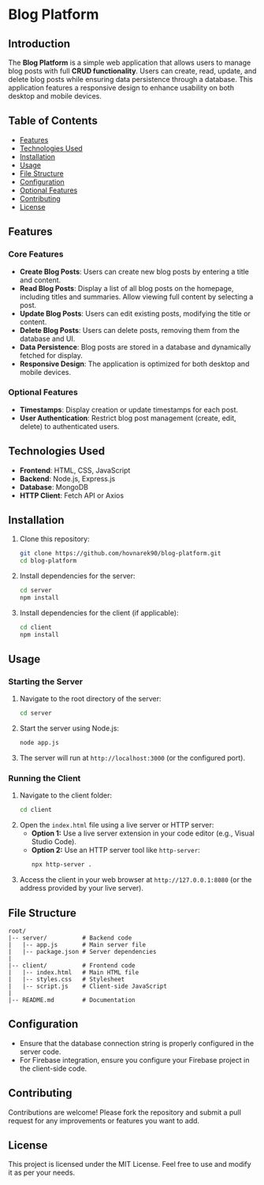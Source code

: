 # Blog Platform

## Introduction

The **Blog Platform** is a simple web application that allows users to manage blog posts with full **CRUD functionality**. Users can create, read, update, and delete blog posts while ensuring data persistence through a database. This application features a responsive design to enhance usability on both desktop and mobile devices.

## Table of Contents

- [Features](#features)
- [Technologies Used](#technologies-used)
- [Installation](#installation)
- [Usage](#usage)
- [File Structure](#file-structure)
- [Configuration](#configuration)
- [Optional Features](#optional-features)
- [Contributing](#contributing)
- [License](#license)

## Features

### Core Features
- **Create Blog Posts**: Users can create new blog posts by entering a title and content.
- **Read Blog Posts**: Display a list of all blog posts on the homepage, including titles and summaries. Allow viewing full content by selecting a post.
- **Update Blog Posts**: Users can edit existing posts, modifying the title or content.
- **Delete Blog Posts**: Users can delete posts, removing them from the database and UI.
- **Data Persistence**: Blog posts are stored in a database and dynamically fetched for display.
- **Responsive Design**: The application is optimized for both desktop and mobile devices.

### Optional Features
- **Timestamps**: Display creation or update timestamps for each post.
- **User Authentication**: Restrict blog post management (create, edit, delete) to authenticated users.

## Technologies Used

- **Frontend**: HTML, CSS, JavaScript
- **Backend**: Node.js, Express.js
- **Database**: MongoDB
- **HTTP Client**: Fetch API or Axios

## Installation

1. Clone this repository:
   ```bash
   git clone https://github.com/hovnarek90/blog-platform.git
   cd blog-platform
   ```

2. Install dependencies for the server:
   ```bash
   cd server
   npm install
   ```

3. Install dependencies for the client (if applicable):
   ```bash
   cd client
   npm install
   ```

## Usage

### Starting the Server

1. Navigate to the root directory of the server:
   ```bash
   cd server
   ```
2. Start the server using Node.js:
   ```bash
   node app.js
   ```
3. The server will run at `http://localhost:3000` (or the configured port).

### Running the Client

1. Navigate to the client folder:
   ```bash
   cd client
   ```
2. Open the `index.html` file using a live server or HTTP server:
   - **Option 1:** Use a live server extension in your code editor (e.g., Visual Studio Code).
   - **Option 2:** Use an HTTP server tool like `http-server`:
     ```bash
     npx http-server .
     ```
3. Access the client in your web browser at `http://127.0.0.1:8080` (or the address provided by your live server).

## File Structure

```
root/
|-- server/          # Backend code
|   |-- app.js       # Main server file
|   |-- package.json # Server dependencies
|
|-- client/          # Frontend code
|   |-- index.html   # Main HTML file
|   |-- styles.css   # Stylesheet
|   |-- script.js    # Client-side JavaScript
|
|-- README.md        # Documentation
```

## Configuration

- Ensure that the database connection string is properly configured in the server code.
- For Firebase integration, ensure you configure your Firebase project in the client-side code.

## Contributing

Contributions are welcome! Please fork the repository and submit a pull request for any improvements or features you want to add.

## License

This project is licensed under the MIT License. Feel free to use and modify it as per your needs.

